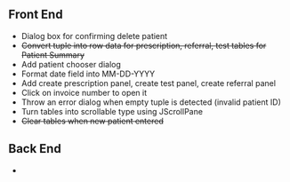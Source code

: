 ## Front End
* Dialog box for confirming delete patient
* ~~Convert tuple into row data for prescription, referral, test tables for Patient Summary~~
* Add patient chooser dialog
* Format date field into MM-DD-YYYY
* Add create prescription panel, create test panel, create referral panel
* Click on invoice number to open it
* Throw an error dialog when empty tuple is detected (invalid patient ID)
* Turn tables into scrollable type using JScrollPane
* ~~Clear tables when new patient entered~~

## Back End
*
